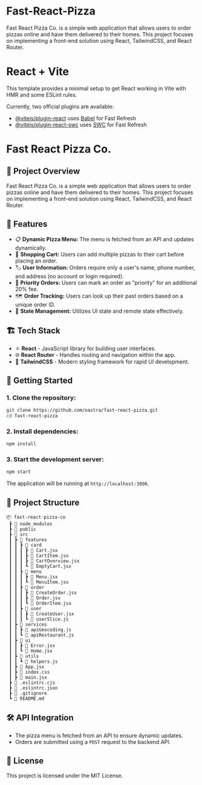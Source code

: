 # Fast-React-Pizza

Fast React Pizza Co. is a simple web application that allows users to order pizzas online and have them delivered to their homes. This project focuses on implementing a front-end solution using React, TailwindCSS, and React Router.

# React + Vite

This template provides a minimal setup to get React working in Vite with HMR and some ESLint rules.

Currently, two official plugins are available:

- [@vitejs/plugin-react](https://github.com/vitejs/vite-plugin-react/blob/main/packages/plugin-react/README.md) uses [Babel](https://babeljs.io/) for Fast Refresh
- [@vitejs/plugin-react-swc](https://github.com/vitejs/vite-plugin-react-swc) uses [SWC](https://swc.rs/) for Fast Refresh

# Fast React Pizza Co.

## 🚀 Project Overview

Fast React Pizza Co. is a simple web application that allows users to order pizzas online and have them delivered to their homes. This project focuses on implementing a front-end solution using React, TailwindCSS, and React Router.

## 📌 Features

- 📋 **Dynamic Pizza Menu:** The menu is fetched from an API and updates dynamically.
- 🛒 **Shopping Cart:** Users can add multiple pizzas to their cart before placing an order.
- 🏷 **User Information:** Orders require only a user's name, phone number, and address (no account or login required).
- 🚀 **Priority Orders:** Users can mark an order as "priority" for an additional 20% fee.
- 🗺 **Order Tracking:** Users can look up their past orders based on a unique order ID.
- 📡 **State Management:** Utilizes UI state and remote state effectively.

## 🏗 Tech Stack

- ⚛ **React** - JavaScript library for building user interfaces.
- 🌐 **React Router** - Handles routing and navigation within the app.
- 🎨 **TailwindCSS** - Modern styling framework for rapid UI development.

## 🔧 Getting Started

### 1. Clone the repository:

```sh
git clone https://github.com/oastra/fast-react-pizza.git
cd fast-react-pizza
```

### 2. Install dependencies:

```sh
npm install
```

### 3. Start the development server:

```sh
npm start
```

The application will be running at `http://localhost:3000`.

## 📂 Project Structure

```
📦 fast-react-pizza-co
 ┣ 📂 node_modules
 ┣ 📂 public
 ┣ 📂 src
 ┃ ┣ 📂 features
 ┃ ┃ ┣ 📂 card
 ┃ ┃ ┃ ┣ 📜 Cart.jsx
 ┃ ┃ ┃ ┣ 📜 CartItem.jsx
 ┃ ┃ ┃ ┣ 📜 CartOverview.jsx
 ┃ ┃ ┃ ┗ 📜 EmptyCart.jsx
 ┃ ┃ ┣ 📂 menu
 ┃ ┃ ┃ ┣ 📜 Menu.jsx
 ┃ ┃ ┃ ┗ 📜 MenuItem.jsx
 ┃ ┃ ┣ 📂 order
 ┃ ┃ ┃ ┣ 📜 CreateOrder.jsx
 ┃ ┃ ┃ ┣ 📜 Order.jsx
 ┃ ┃ ┃ ┗ 📜 OrderItem.jsx
 ┃ ┃ ┣ 📂 user
 ┃ ┃ ┃ ┣ 📜 CreateUser.jsx
 ┃ ┃ ┃ ┗ 📜 userSlice.js
 ┃ ┣ 📂 services
 ┃ ┃ ┣ 📜 apiGeocoding.js
 ┃ ┃ ┗ 📜 apiRestaurant.js
 ┃ ┣ 📂 ui
 ┃ ┃ ┣ 📜 Error.jsx
 ┃ ┃ ┗ 📜 Home.jsx
 ┃ ┣ 📂 utils
 ┃ ┃ ┗ 📜 helpers.js
 ┃ ┣ 📜 App.jsx
 ┃ ┣ 📜 index.css
 ┃ ┣ 📜 main.jsx
 ┣ 📜 .eslintrc.cjs
 ┣ 📜 .eslintrc.json
 ┣ 📜 .gitignore
 ┗ 📜 README.md
```

## 🛠 API Integration

- The pizza menu is fetched from an API to ensure dynamic updates.
- Orders are submitted using a `POST` request to the backend API.

## 📜 License

This project is licensed under the MIT License.
